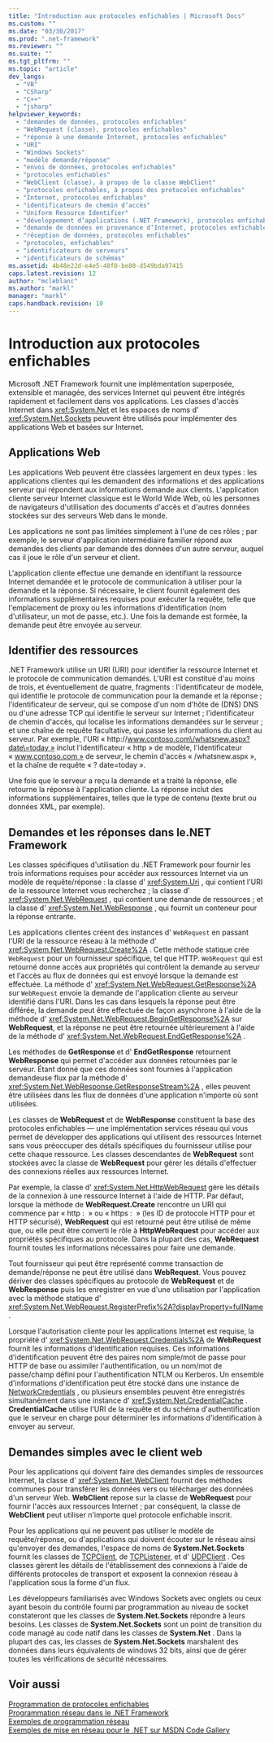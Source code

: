 ```yaml
---
title: "Introduction aux protocoles enfichables | Microsoft Docs"
ms.custom: ""
ms.date: "03/30/2017"
ms.prod: ".net-framework"
ms.reviewer: ""
ms.suite: ""
ms.tgt_pltfrm: ""
ms.topic: "article"
dev_langs: 
  - "VB"
  - "CSharp"
  - "C++"
  - "jsharp"
helpviewer_keywords: 
  - "demandes de données, protocoles enfichables"
  - "WebRequest (classe), protocoles enfichables"
  - "réponse à une demande Internet, protocoles enfichables"
  - "URI"
  - "Windows Sockets"
  - "modèle demande/réponse"
  - "envoi de données, protocoles enfichables"
  - "protocoles enfichables"
  - "WebClient (classe), à propos de la classe WebClient"
  - "protocoles enfichables, à propos des protocoles enfichables"
  - "Internet, protocoles enfichables"
  - "identificateurs de chemin d’accès"
  - "Uniform Resource Identifier"
  - "développement d’applications (.NET Framework), protocoles enfichables"
  - "demande de données en provenance d’Internet, protocoles enfichables"
  - "réception de données, protocoles enfichables"
  - "protocoles, enfichables"
  - "identificateurs de serveurs"
  - "identificateurs de schémas"
ms.assetid: 4b48e22d-e4e5-48f0-be80-d549bda97415
caps.latest.revision: 12
author: "mcleblanc"
ms.author: "markl"
manager: "markl"
caps.handback.revision: 10
---
```

# Introduction aux protocoles enfichables
Microsoft .NET Framework fournit une implémentation superposée, extensible et managée, des services Internet qui peuvent être intégrés rapidement et facilement dans vos applications.  Les classes d'accès Internet dans <xref:System.Net> et les espaces de noms d' <xref:System.Net.Sockets> peuvent être utilisés pour implémenter des applications Web et basées sur Internet.  
  
## Applications Web  
 Les applications Web peuvent être classées largement en deux types : les applications clientes qui les demandent des informations et des applications serveur qui répondent aux informations demande aux clients.  L'application cliente serveur Internet classique est le World Wide Web, où les personnes de navigateurs d'utilisation des documents d'accès et d'autres données stockées sur des serveurs Web dans le monde.  
  
 Les applications ne sont pas limitées simplement à l'une de ces rôles ; par exemple, le serveur d'application intermédiaire familier répond aux demandes des clients par demande des données d'un autre serveur, auquel cas il joue le rôle d'un serveur et client.  
  
 L'application cliente effectue une demande en identifiant la ressource Internet demandée et le protocole de communication à utiliser pour la demande et la réponse.  Si nécessaire, le client fournit également des informations supplémentaires requises pour exécuter la requête, telle que l'emplacement de proxy ou les informations d'identification \(nom d'utilisateur, un mot de passe, etc.\).  Une fois la demande est formée, la demande peut être envoyée au serveur.  
  
## Identifier des ressources  
 .NET Framework utilise un URI \(URI\) pour identifier la ressource Internet et le protocole de communication demandés.  L'URI est constitué d'au moins de trois, et éventuellement de quatre, fragments : l'identificateur de modèle, qui identifie le protocole de communication pour la demande et la réponse ; l'identificateur de serveur, qui se compose d'un nom d'hôte de \(DNS\) DNS ou d'une adresse TCP qui identifie le serveur sur Internet ; l'identificateur de chemin d'accès, qui localise les informations demandées sur le serveur ; et une chaîne de requête facultative, qui passe les informations du client au serveur.  Par exemple, l'URI « http:\/\/www.contoso.com\/whatsnew.aspx?date\=today » inclut l'identificateur « http » de modèle, l'identificateur « www.contoso.com » de serveur, le chemin d'accès « \/whatsnew.aspx », et la chaîne de requête « ? date\=today ».  
  
 Une fois que le serveur a reçu la demande et a traité la réponse, elle retourne la réponse à l'application cliente.  La réponse inclut des informations supplémentaires, telles que le type de contenu \(texte brut ou données XML, par exemple\).  
  
## Demandes et les réponses dans le.NET Framework  
 Les classes spécifiques d'utilisation du .NET Framework pour fournir les trois informations requises pour accéder aux ressources Internet via un modèle de requête\/réponse : la classe d' <xref:System.Uri> , qui contient l'URI de la ressource Internet vous recherchez ; la classe d' <xref:System.Net.WebRequest> , qui contient une demande de ressources ; et la classe d' <xref:System.Net.WebResponse> , qui fournit un conteneur pour la réponse entrante.  
  
 Les applications clientes créent des instances d' `WebRequest` en passant l'URI de la ressource réseau à la méthode d' <xref:System.Net.WebRequest.Create%2A> .  Cette méthode statique crée `WebRequest` pour un fournisseur spécifique, tel que HTTP.  `WebRequest` qui est retourné donne accès aux propriétés qui contrôlent la demande au serveur et l'accès au flux de données qui est envoyé lorsque la demande est effectuée.  La méthode d' <xref:System.Net.WebRequest.GetResponse%2A> sur `WebRequest` envoie la demande de l'application cliente au serveur identifié dans l'URI.  Dans les cas dans lesquels la réponse peut être différée, la demande peut être effectuée de façon asynchrone à l'aide de la méthode d' <xref:System.Net.WebRequest.BeginGetResponse%2A> sur **WebRequest**, et la réponse ne peut être retournée ultérieurement à l'aide de la méthode d' <xref:System.Net.WebRequest.EndGetResponse%2A> .  
  
 Les méthodes de **GetResponse** et d' **EndGetResponse** retournent **WebResponse** qui permet d'accéder aux données retournées par le serveur.  Étant donné que ces données sont fournies à l'application demandeuse flux par la méthode d' <xref:System.Net.WebResponse.GetResponseStream%2A> , elles peuvent être utilisées dans les flux de données d'une application n'importe où sont utilisées.  
  
 Les classes de **WebRequest** et de **WebResponse** constituent la base des protocoles enfichables — une implémentation services réseau qui vous permet de développer des applications qui utilisent des ressources Internet sans vous préoccuper des détails spécifiques du fournisseur utilise pour cette chaque ressource.  Les classes descendantes de **WebRequest** sont stockées avec la classe de **WebRequest** pour gérer les détails d'effectuer des connexions réelles aux ressources Internet.  
  
 Par exemple, la classe d' <xref:System.Net.HttpWebRequest> gère les détails de la connexion à une ressource Internet à l'aide de HTTP.  Par défaut, lorsque la méthode de **WebRequest.Create** rencontre un URI qui commence par « http :  » ou « https :  » \(les ID de protocole HTTP pour et HTTP sécurisé\), **WebRequest** qui est retourné peut être utilisé de même que, ou elle peut être converti le rôle à **HttpWebRequest** pour accéder aux propriétés spécifiques au protocole.  Dans la plupart des cas, **WebRequest** fournit toutes les informations nécessaires pour faire une demande.  
  
 Tout fournisseur qui peut être représenté comme transaction de demande\/réponse ne peut être utilisé dans **WebRequest**.  Vous pouvez dériver des classes spécifiques au protocole de **WebRequest** et de **WebResponse** puis les enregistrer en vue d'une utilisation par l'application avec la méthode statique d' <xref:System.Net.WebRequest.RegisterPrefix%2A?displayProperty=fullName> .  
  
 Lorsque l'autorisation cliente pour les applications Internet est requise, la propriété d' <xref:System.Net.WebRequest.Credentials%2A> de **WebRequest** fournit les informations d'identification requises.  Ces informations d'identification peuvent être des paires nom simple\/mot de passe pour HTTP de base ou assimiler l'authentification, ou un nom\/mot de passe\/champ défini pour l'authentification NTLM ou Kerberos.  Un ensemble d'informations d'identification peut être stocké dans une instance de [NetworkCredentials](frlrfsystemnetnetworkcredentialclasstopic) , ou plusieurs ensembles peuvent être enregistrés simultanément dans une instance d' <xref:System.Net.CredentialCache> .  **CredentialCache** utilise l'URI de la requête et du schéma d'authentification que le serveur en charge pour déterminer les informations d'identification à envoyer au serveur.  
  
## Demandes simples avec le client web  
 Pour les applications qui doivent faire des demandes simples de ressources Internet, la classe d' <xref:System.Net.WebClient> fournit des méthodes communes pour transférer les données vers ou télécharger des données d'un serveur Web.  **WebClient** repose sur la classe de **WebRequest** pour fournir l'accès aux ressources Internet ; par conséquent, la classe de **WebClient** peut utiliser n'importe quel protocole enfichable inscrit.  
  
 Pour les applications qui ne peuvent pas utiliser le modèle de requête\/réponse, ou d'applications qui doivent écouter sur le réseau ainsi qu'envoyer des demandes, l'espace de noms de **System.Net.Sockets** fournit les classes de [TCPClient](frlrfsystemnetsocketstcpclientclasstopic), de [TCPListener](frlrfsystemnetsocketstcplistenerclasstopic), et d' [UDPClient](frlrfsystemnetsocketsudpclientclasstopic) .  Ces classes gèrent les détails de l'établissement des connexions à l'aide de différents protocoles de transport et exposent la connexion réseau à l'application sous la forme d'un flux.  
  
 Les développeurs familiarisés avec Windows Sockets avec onglets ou ceux ayant besoin du contrôle fourni par programmation au niveau de socket constateront que les classes de **System.Net.Sockets** répondre à leurs besoins.  Les classes de **System.Net.Sockets** sont un point de transition du code managé au code natif dans les classes de **System.Net** .  Dans la plupart des cas, les classes de **System.Net.Sockets** marshalent des données dans leurs équivalents de windows 32 bits, ainsi que de gérer toutes les vérifications de sécurité nécessaires.  
  
## Voir aussi  
 [Programmation de protocoles enfichables](../../../docs/framework/network-programming/programming-pluggable-protocols.md)   
 [Programmation réseau dans le .NET Framework](../../../docs/framework/network-programming/index.md)   
 [Exemples de programmation réseau](../../../docs/framework/network-programming/network-programming-samples.md)   
 [Exemples de mise en réseau pour le .NET sur MSDN Code Gallery](http://code.msdn.microsoft.com/Wiki/View.aspx?ProjectName=nclsamples)